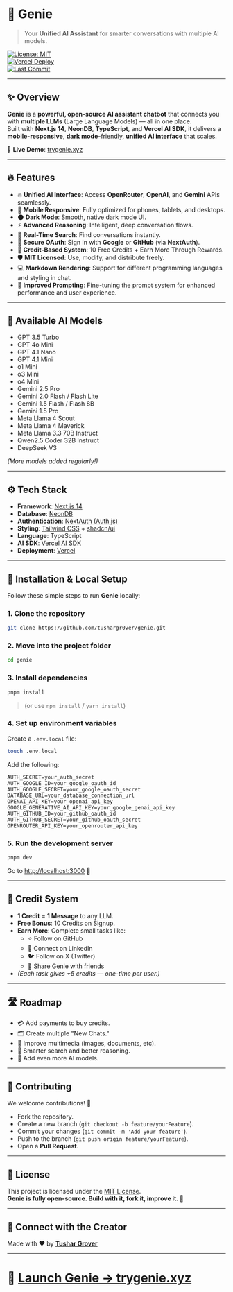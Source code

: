 # 🧞 Genie

> Your **Unified AI Assistant** for smarter conversations with multiple AI models.

[![License: MIT](https://img.shields.io/badge/License-MIT-yellow.svg)](LICENSE)  
[![Vercel Deploy](https://img.shields.io/badge/Deployed%20on-Vercel-000?logo=vercel)](https://trygenie.xyz)  
[![Last Commit](https://img.shields.io/github/last-commit/tushargr0ver/genie?style=flat-square)](https://github.com/tushargr0ver/genie/commits/main)

---

## ✨ Overview

**Genie** is a **powerful, open-source AI assistant chatbot** that connects you with **multiple LLMs** (Large Language Models) — all in one place.  
Built with **Next.js 14**, **NeonDB**, **TypeScript**, and **Vercel AI SDK**, it delivers a **mobile-responsive**, **dark mode**-friendly, **unified AI interface** that scales.

🔗 **Live Demo**: [trygenie.xyz](https://trygenie.xyz)

---

## 🔥 Features

- 🔥 **Unified AI Interface**: Access **OpenRouter**, **OpenAI**, and **Gemini** APIs seamlessly.
- 📱 **Mobile Responsive**: Fully optimized for phones, tablets, and desktops.
- 🌑 **Dark Mode**: Smooth, native dark mode UI.
- ⚡ **Advanced Reasoning**: Intelligent, deep conversation flows.
- 🔎 **Real-Time Search**: Find conversations instantly.
- 🔐 **Secure OAuth**: Sign in with **Google** or **GitHub** (via **NextAuth**).
- 🎯 **Credit-Based System**: 10 Free Credits + Earn More Through Rewards.
- 🛡️ **MIT Licensed**: Use, modify, and distribute freely.
- 💻 **Markdown Rendering**: Support for different programming languages and styling in chat.
- 🧠 **Improved Prompting**: Fine-tuning the prompt system for enhanced performance and user experience.

---

## 🧠 Available AI Models

- GPT 3.5 Turbo
- GPT 4o Mini
- GPT 4.1 Nano
- GPT 4.1 Mini
- o1 Mini
- o3 Mini
- o4 Mini
- Gemini 2.5 Pro
- Gemini 2.0 Flash / Flash Lite
- Gemini 1.5 Flash / Flash 8B
- Gemini 1.5 Pro
- Meta Llama 4 Scout
- Meta Llama 4 Maverick
- Meta Llama 3.3 70B Instruct
- Qwen2.5 Coder 32B Instruct
- DeepSeek V3

_(More models added regularly!)_

---

## ⚙️ Tech Stack

- **Framework**: [Next.js 14](https://nextjs.org/)
- **Database**: [NeonDB](https://neon.tech/)
- **Authentication**: [NextAuth (Auth.js)](https://authjs.dev/)
- **Styling**: [Tailwind CSS](https://tailwindcss.com/) + [shadcn/ui](https://ui.shadcn.dev/)
- **Language**: TypeScript
- **AI SDK**: [Vercel AI SDK](https://vercel.com/)
- **Deployment**: [Vercel](https://vercel.com/)

---

## 🚀 Installation & Local Setup

Follow these simple steps to run **Genie** locally:

### 1. Clone the repository

```bash
git clone https://github.com/tushargr0ver/genie.git
```

### 2. Move into the project folder

```bash
cd genie
```

### 3. Install dependencies

```bash
pnpm install
```
> (or use `npm install` / `yarn install`)

### 4. Set up environment variables

Create a `.env.local` file:

```bash
touch .env.local
```

Add the following:

```env
AUTH_SECRET=your_auth_secret
AUTH_GOOGLE_ID=your_google_oauth_id
AUTH_GOOGLE_SECRET=your_google_oauth_secret
DATABASE_URL=your_database_connection_url
OPENAI_API_KEY=your_openai_api_key
GOOGLE_GENERATIVE_AI_API_KEY=your_google_genai_api_key
AUTH_GITHUB_ID=your_github_oauth_id
AUTH_GITHUB_SECRET=your_github_oauth_secret
OPENROUTER_API_KEY=your_openrouter_api_key
```

### 5. Run the development server

```bash
pnpm dev
```

Go to [http://localhost:3000](http://localhost:3000) 🚀

---

## 🎯 Credit System

- **1 Credit** = **1 Message** to any LLM.
- **Free Bonus**: 10 Credits on Signup.
- **Earn More**: Complete small tasks like:
  - ⭐ Follow on GitHub
  - 🤝 Connect on LinkedIn
  - 🐦 Follow on X (Twitter)
  - 📢 Share Genie with friends
- _(Each task gives +5 credits — one-time per user.)_

---

## 🛣️ Roadmap

- 💳 Add payments to buy credits.
- 🗂️ Create multiple "New Chats."
- 📸 Improve multimedia (images, documents, etc).
- 🧠 Smarter search and better reasoning.
- 🚀 Add even more AI models.

---

## 🤝 Contributing

We welcome contributions! 🚀

- Fork the repository.
- Create a new branch (`git checkout -b feature/yourFeature`).
- Commit your changes (`git commit -m 'Add your feature'`).
- Push to the branch (`git push origin feature/yourFeature`).
- Open a **Pull Request**.

---

## 📜 License

This project is licensed under the [MIT License](LICENSE).  
**Genie is fully open-source. Build with it, fork it, improve it. 🌟**

---

## 🙌 Connect with the Creator

Made with ❤️ by [**Tushar Grover**](https://github.com/tushargr0ver)

---

# 🚀 [Launch Genie → trygenie.xyz](https://trygenie.xyz)